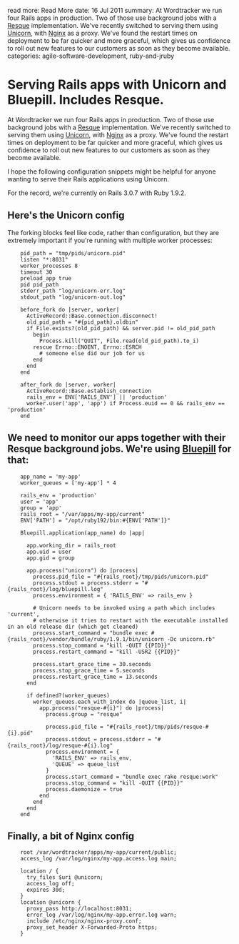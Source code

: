 read more: Read More
date: 16 Jul 2011
summary: At Wordtracker we run four Rails apps in production. Two of those use background jobs with a [Resque](https://github.com/defunkt/resque) implementation. We've recently switched to serving them using [Unicorn](http://unicorn.bogomips.org), with [Nginx](http://nginx.net) as a proxy. We've found the restart times on deployment to be far quicker and more graceful, which gives us confidence to roll out new features to our customers as soon as they become available.
categories: agile-software-development, ruby-and-jruby

# Serving Rails apps with Unicorn and Bluepill. Includes Resque.

At Wordtracker we run four Rails apps in production. Two of those use background jobs with a [Resque](https://github.com/defunkt/resque) implementation. We've recently switched to serving them using [Unicorn](http://unicorn.bogomips.org), with [Nginx](http://nginx.net) as a proxy. We've found the restart times on deployment to be far quicker and more graceful, which gives us confidence to roll out new features to our customers as soon as they become available.

I hope the following configuration snippets might be helpful for anyone wanting to serve their Rails applications using Unicorn.

For the record, we're currently on Rails 3.0.7 with Ruby 1.9.2.

## Here's the Unicorn config

The forking blocks feel like code, rather than configuration, but they are extremely important if you're running with multiple worker processes:

        pid_path = "tmp/pids/unicorn.pid"
        listen "*:8031"
        worker_processes 8
        timeout 30
        preload_app true
        pid pid_path
        stderr_path "log/unicorn-err.log"
        stdout_path "log/unicorn-out.log"

        before_fork do |server, worker|
          ActiveRecord::Base.connection.disconnect!
          old_pid_path = "#{pid_path}.oldbin"
          if File.exists?(old_pid_path) && server.pid != old_pid_path
            begin
              Process.kill("QUIT", File.read(old_pid_path).to_i)
            rescue Errno::ENOENT, Errno::ESRCH
              # someone else did our job for us
            end
          end
        end

        after_fork do |server, worker|
          ActiveRecord::Base.establish_connection
          rails_env = ENV['RAILS_ENV'] || 'production'
          worker.user('app', 'app') if Process.euid == 0 && rails_env == 'production'
        end

## We need to monitor our apps together with their Resque background jobs. We're using [Bluepill](https://github.com/arya/bluepill) for that:

        app_name = 'my-app'
        worker_queues = ['my-app'] * 4
        
        rails_env = 'production'
        user = 'app'
        group = 'app'
        rails_root = "/var/apps/my-app/current"
        ENV['PATH'] = "/opt/ruby192/bin:#{ENV['PATH']}"

        Bluepill.application(app_name) do |app|

          app.working_dir = rails_root
          app.uid = user
          app.gid = group

          app.process("unicorn") do |process|
            process.pid_file = "#{rails_root}/tmp/pids/unicorn.pid"
            process.stdout = process.stderr = "#{rails_root}/log/bluepill.log"
            process.environment = { 'RAILS_ENV' => rails_env }

            # Unicorn needs to be invoked using a path which includes 'current', 
            # otherwise it tries to restart with the executable installed in an old release dir (which get cleaned)
            process.start_command = "bundle exec #{rails_root}/vendor/bundle/ruby/1.9.1/bin/unicorn -Dc unicorn.rb"
            process.stop_command = "kill -QUIT {{PID}}"
            process.restart_command = "kill -USR2 {{PID}}"

            process.start_grace_time = 30.seconds
            process.stop_grace_time = 5.seconds
            process.restart_grace_time = 13.seconds
          end

          if defined?(worker_queues)
            worker_queues.each_with_index do |queue_list, i|
              app.process("resque-#{i}") do |process|
                process.group = "resque"

                process.pid_file = "#{rails_root}/tmp/pids/resque-#{i}.pid"
                process.stdout = process.stderr = "#{rails_root}/log/resque-#{i}.log"
                process.environment = {
                  'RAILS_ENV' => rails_env, 
                  'QUEUE' => queue_list
                }
                process.start_command = "bundle exec rake resque:work"
                process.stop_command = "kill -QUIT {{PID}}"
                process.daemonize = true
              end
            end
          end
        end
        
## Finally, a bit of Nginx config

        root /var/wordtracker/apps/my-app/current/public;
        access_log /var/log/nginx/my-app.access.log main;

        location / {
          try_files $uri @unicorn;
          access_log off;
          expires 30d;
        }
        location @unicorn {
          proxy_pass http://localhost:8031;
          error_log /var/log/nginx/my-app.error.log warn;
          include /etc/nginx/nginx-proxy.conf;
          proxy_set_header X-Forwarded-Proto https;
        }
